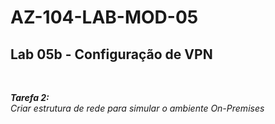 # AZ-104-LAB-MOD-05

 <h2>Lab 05b - Configuração de VPN</h2> <br>

 ***Tarefa 2:***  <br>
    *Criar estrutura de rede para simular o ambiente On-Premises*

